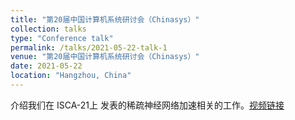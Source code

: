 ```yaml
---
title: "第20届中国计算机系统研讨会（Chinasys）"
collection: talks
type: "Conference talk"
permalink: /talks/2021-05-22-talk-1
venue: "第20届中国计算机系统研讨会（Chinasys）"
date: 2021-05-22
location: "Hangzhou, China"
---
```


介绍我们在 ISCA-21上 发表的稀疏神经网络加速相关的工作。[视频链接](https://ipads.se.sjtu.edu.cn/chinasys21/vedios/Dual-side%20Sparse%20Tensor%20Core-%E5%BC%A0%E5%AE%B8.mp4)
